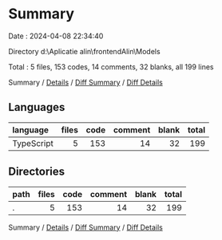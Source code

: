 # Summary

Date : 2024-04-08 22:34:40

Directory d:\\Aplicatie alin\\frontendAlin\\Models

Total : 5 files,  153 codes, 14 comments, 32 blanks, all 199 lines

Summary / [Details](details.md) / [Diff Summary](diff.md) / [Diff Details](diff-details.md)

## Languages
| language | files | code | comment | blank | total |
| :--- | ---: | ---: | ---: | ---: | ---: |
| TypeScript | 5 | 153 | 14 | 32 | 199 |

## Directories
| path | files | code | comment | blank | total |
| :--- | ---: | ---: | ---: | ---: | ---: |
| . | 5 | 153 | 14 | 32 | 199 |

Summary / [Details](details.md) / [Diff Summary](diff.md) / [Diff Details](diff-details.md)